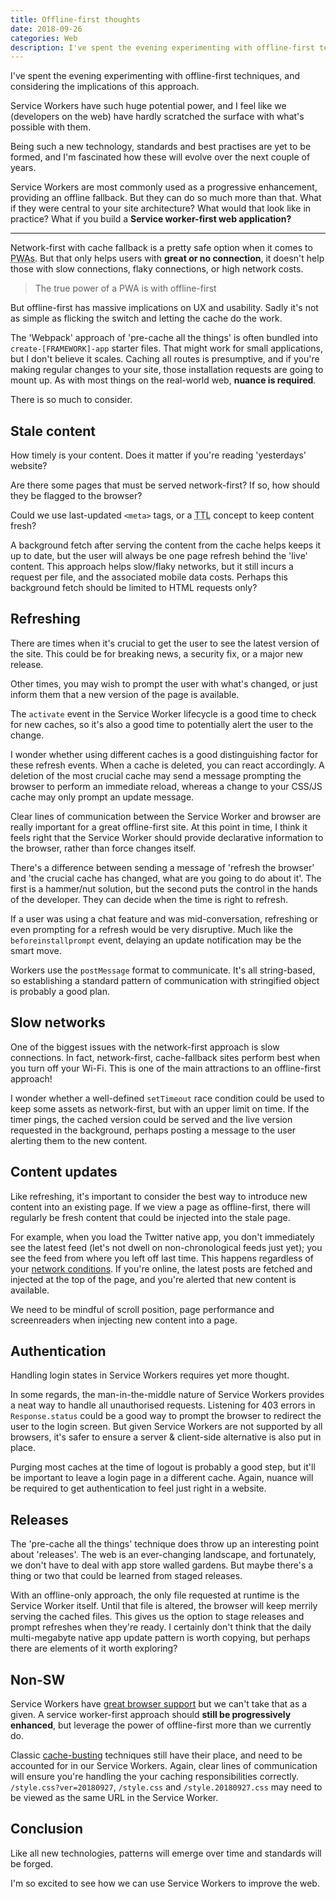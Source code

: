 ```yaml
---
title: Offline-first thoughts
date: 2018-09-26
categories: Web
description: I've spent the evening experimenting with offline-first techniques, and considering the implications of this approach.
---
```


I've spent the evening experimenting with offline-first techniques, and considering the implications of this approach.

Service Workers have such huge potential power, and I feel like we (developers on the web) have hardly scratched the surface with what's possible with them.

Being such a new technology, standards and best practises are yet to be formed, and I'm fascinated how these will evolve over the next couple of years.

Service Workers are most commonly used as a progressive enhancement, providing an offline fallback. But they can do so much more than that. What if they were central to your site architecture? What would that look like in practice? What if you build a **Service worker-first web application?**

---

Network-first with cache fallback is a pretty safe option when it comes to <abbr title="Progressive Web Apps">PWAs</abbr>. But that only helps users with **great or no connection**, it doesn't help those with slow connections, flaky connections, or high network costs.

> The true power of a PWA is with offline-first

But offline-first has massive implications on UX and usability. Sadly it's not as simple as flicking the switch and letting the cache do the work.

The 'Webpack' approach of 'pre-cache all the things' is often bundled into `create-[FRAMEWORK]-app` starter files. That might work for small applications, but I don't believe it scales. Caching all routes is presumptive, and if you're making regular changes to your site, those installation requests are going to mount up. As with most things on the real-world web, **nuance is required**.

There is so much to consider.

## Stale content

How timely is your content. Does it matter if you're reading 'yesterdays' website?

Are there some pages that must be served network-first? If so, how should they be flagged to the browser?

Could we use last-updated `<meta>` tags, or a <abbr title="Time to live">TTL</abbr> concept to keep content fresh?

A background fetch after serving the content from the cache helps keeps it up to date, but the user will always be one page refresh behind the 'live' content. This approach helps slow/flaky networks, but it still incurs a request per file, and the associated mobile data costs. Perhaps this background fetch should be limited to HTML requests only?

## Refreshing

There are times when it's crucial to get the user to see the latest version of the site. This could be for breaking news, a security fix, or a major new release.

Other times, you may wish to prompt the user with what's changed, or just inform them that a new version of the page is available.

The `activate` event in the Service Worker lifecycle is a good time to check for new caches, so it's also a good time to potentially alert the user to the change.

I wonder whether using different caches is a good distinguishing factor for these refresh events. When a cache is deleted, you can react accordingly. A deletion of the most crucial cache may send a message prompting the browser to perform an immediate reload, whereas a change to your CSS/JS cache may only prompt an update message. 

Clear lines of communication between the Service Worker and browser are really important for a great offline-first site. At this point in time, I think it feels right that the Service Worker should provide declarative information to the browser, rather than force changes itself.

There's a difference between sending a message of 'refresh the browser' and 'the crucial cache has changed, what are you going to do about it'. The first is a hammer/nut solution, but the second puts the control in the hands of the developer. They can decide when the time is right to refresh.

If a user was using a chat feature and was mid-conversation, refreshing or even prompting for a refresh would be very disruptive. Much like the `beforeinstallprompt` event, delaying an update notification may be the smart move.

Workers use the `postMessage` format to communicate. It's all string-based, so establishing a standard pattern of communication with stringified object is probably a good plan.

## Slow networks

One of the biggest issues with the network-first approach is slow connections. In fact, network-first, cache-fallback sites perform best when you turn off your Wi-Fi. This is one of the main attractions to an offline-first approach!

I wonder whether a well-defined `setTimeout` race condition could be used to keep some assets as network-first, but with an upper limit on time. If the timer pings, the cached version could be served and the live version requested in the background, perhaps posting a message to the user alerting them to the new content.

## Content updates

Like refreshing, it's important to consider the best way to introduce new content into an existing page. If we view a page as offline-first, there will regularly be fresh content that could be injected into the stale page.

For example, when you load the Twitter native app, you don't immediately see the latest feed (let's not dwell on non-chronological feeds just yet); you see the feed from where you left off last time. This happens regardless of your [network conditions](https://youtu.be/LinpRhB4aWU?t=21s). If you're online, the latest posts are fetched and injected at the top of the page, and you're alerted that new content is available.

We need to be mindful of scroll position, page performance and screenreaders when injecting new content into a page.

## Authentication

Handling login states in Service Workers requires yet more thought.

In some regards, the man-in-the-middle nature of Service Workers provides a neat way to handle all unauthorised requests. Listening for 403 errors in `Response.status` could be a good way to prompt the browser to redirect the user to the login screen. But given Service Workers are not supported by all browsers, it's safer to ensure a server & client-side alternative is also put in place.

Purging most caches at the time of logout is probably a good step, but it'll be important to leave a login page in a different cache. Again, nuance will be required to get authentication to feel just right in a website.

## Releases

The 'pre-cache all the things' technique does throw up an interesting point about 'releases'. The web is an ever-changing landscape, and fortunately, we don't have to deal with app store walled gardens. But maybe there's a thing or two that could be learned from staged releases.

With an offline-only approach, the only file requested at runtime is the Service Worker itself. Until that file is altered, the browser will keep merrily serving the cached files. This gives us the option to stage releases and prompt refreshes when they're ready. I certainly don't think that the daily multi-megabyte native app update pattern is worth copying, but perhaps there are elements of it worth exploring?

## Non-SW

Service Workers have [great browser support](https://caniuse.com/#feat=serviceworkers) but we can't take that as a given. A service worker-first approach should **still be progressively enhanced**, but leverage the power of offline-first more than we currently do.

Classic [cache-busting](/blog/cache-busting/) techniques still have their place, and need to be accounted for in our Service Workers. Again, clear lines of communication will ensure you're handling the your caching responsibilities correctly. `/style.css?ver=20180927`, `/style.css` and `/style.20180927.css` may need to be viewed as the same URL in the Service Worker.

## Conclusion

Like all new technologies, patterns will emerge over time and standards will be forged.

I'm so excited to see how we can use Service Workers to improve the web.
